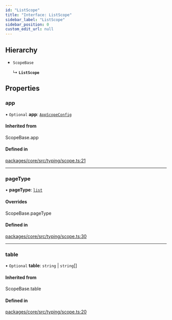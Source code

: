 ```yaml
---
id: "ListScope"
title: "Interface: ListScope"
sidebar_label: "ListScope"
sidebar_position: 0
custom_edit_url: null
---
```


## Hierarchy

- `ScopeBase`

  ↳ **`ListScope`**

## Properties

### app

• `Optional` **app**: [`AppScopeConfig`](AppScopeConfig.md)

#### Inherited from

ScopeBase.app

#### Defined in

[packages/core/src/typing/scope.ts:21](https://github.com/primno/primno/blob/21aeb72/packages/core/src/typing/scope.ts#L21)

___

### pageType

• **pageType**: [`list`](../enums/PageType.md#list)

#### Overrides

ScopeBase.pageType

#### Defined in

[packages/core/src/typing/scope.ts:30](https://github.com/primno/primno/blob/21aeb72/packages/core/src/typing/scope.ts#L30)

___

### table

• `Optional` **table**: `string` \| `string`[]

#### Inherited from

ScopeBase.table

#### Defined in

[packages/core/src/typing/scope.ts:20](https://github.com/primno/primno/blob/21aeb72/packages/core/src/typing/scope.ts#L20)

